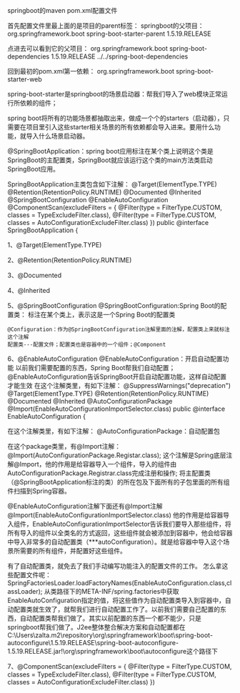 springboot的maven pom.xml配置文件

首先配置文件里最上面的是项目的parent标签：
springboot的父项目：
<parent>
	<groupId>org.springframework.boot</groupId>
	<artifactId>spring-boot-starter-parent</artifactId>
	<version>1.5.19.RELEASE</version>
	<relativePath/> <!-- lookup parent from repository -->
</parent>

点进去可以看到它的父项目：
<parent>
	<groupId>org.springframework.boot</groupId>
	<artifactId>spring-boot-dependencies</artifactId>
	<version>1.5.19.RELEASE</version>
	<relativePath>../../spring-boot-dependencies</relativePath>
</parent>

回到最初的pom.xml第一依赖：
<dependency>
	<groupId>org.springframework.boot</groupId>
	<artifactId>spring-boot-starter-web</artifactId>
</dependency>

spring-boot-starter是springboot的场景启动器：帮我们导入了web模块正常运行所依赖的组件；

spring boot将所有的功能场景都抽取出来，做成一个个的starters（启动器），只需要在项目里引入这些starter相关场景的所有依赖都会导入进来。要用什么功能，就导入什么场景启动器。

@SpringBootApplication：spring boot应用标注在某个类上说明这个类是SpringBoot的主配置类，SpringBoot就应该运行这个类的main方法类启动SpringBoot应用。

SpringBootApplication主类包含如下注解：
@Target(ElementType.TYPE)
@Retention(RetentionPolicy.RUNTIME)
@Documented
@Inherited
@SpringBootConfiguration
@EnableAutoConfiguration
@ComponentScan(excludeFilters = {
		@Filter(type = FilterType.CUSTOM, classes = TypeExcludeFilter.class),
		@Filter(type = FilterType.CUSTOM, classes = AutoConfigurationExcludeFilter.class) })
public @interface SpringBootApplication {

1、@Target(ElementType.TYPE)

2、@Retention(RetentionPolicy.RUNTIME)

3、@Documented

4、@Inherited

5、@SpringBootConfiguration
@SpringBootConfiguration:Spring Boot的配置类：
标注在某个类上，表示这是一个Spring Boot的配置类

	@Configuration：作为@SpringBootConfiguration注解里面的注解，配置类上来就标注这个注解
	配置类---配置文件；配置类也是容器中的一个组件；@Component

6、@EnableAutoConfiguration
@EnableAutoConfiguration：开启自动配置功能
以前我们需要配置的东西，Spring Boot帮我们自动配置；
@EnableAutoConfiguration告诉SpringBoot开启自动配置功能，这样自动配置才能生效
在这个注解类里，有如下注解：
@SuppressWarnings("deprecation")
@Target(ElementType.TYPE)
@Retention(RetentionPolicy.RUNTIME)
@Documented
@Inherited
@AutoConfigurationPackage
@Import(EnableAutoConfigurationImportSelector.class)
public @interface EnableAutoConfiguration {

在这个注解类里，有如下注解：
@AutoConfigurationPackage：自动配置包

在这个package类里，有@Import注解：
@Import(AutoConfigurationPackage.Registar.class);
这个注解是Spring底层注解@Import，他的作用是给容器导入一个组件，导入的组件由AutoConfigurationPackage.Registrar.class完成注册和操作;
将主配置类（@SpringBootApplication标注的类）的所在包及下面所有的子包里面的所有组件扫描到Spring容器。

@EnableAutoConfiguration注解下面还有@Import注解
@Import(EnableAutoConfigurationImportSelector.class)
他的作用是给容器导入组件，EnableAutoConfigurationImportSelector告诉我们要导入那些组件，将所有导入的组件以全类名的方式返回，这些组件就会被添加到容器中，他会给容器中导入非常多的自动配置类（***autoConfiguration）。就是给容器中导入这个场景所需要的所有组件，并配置好这些组件。
 
有了自动配置类，就免去了我们手动编写功能注入的配置文件的工作。
怎么拿这些配置文件呢：
SpringFactoriesLoader.loadFactoryNames(EnableAutoConfiguration.class,classLoader);
从类路径下的META-INF/spring.factories中获取EnableAutoConfiguration指定的值，将这些值作为自动配置类导入到容器中，自动配置类就生效了，就帮我们进行自动配置工作了。以前我们需要自己配置的东西，自动配置类帮我们做了。其实以前配置的东西一个都不能少，只是springboot帮我们做了。J2ee整体整合解决方案和自动配置都在C:\Users\zalta\.m2\repository\org\springframework\boot\spring-boot-autoconfigure\1.5.19.RELEASE\spring-boot-autoconfigure-1.5.19.RELEASE.jar!\org\springframework\boot\autoconfigure这个路径下

7、@ComponentScan(excludeFilters = {
		@Filter(type = FilterType.CUSTOM, classes = TypeExcludeFilter.class),
		@Filter(type = FilterType.CUSTOM, classes = AutoConfigurationExcludeFilter.class) })



